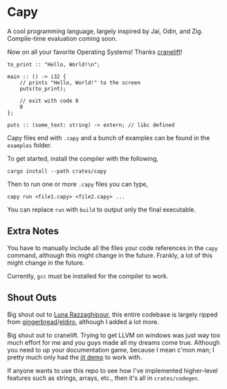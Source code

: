 # Capy

A cool programming language, largely inspired by Jai, Odin, and Zig. Compile-time evaluation coming soon.

Now on all your favorite Operating Systems! Thanks [cranelift](https://cranelift.dev/)!

```capy
to_print :: "Hello, World!\n";

main :: () -> i32 {
    // prints "Hello, World!" to the screen
    puts(to_print);

    // exit with code 0
    0
};

puts :: (some_text: string) -> extern; // libc defined
```

Capy files end with `.capy` and a bunch of examples can be found in the `examples` folder.

To get started, install the compiler with the following,

```shell
cargo install --path crates/capy
```

Then to run one or more `.capy` files you can type,

```shell
capy run <file1.capy> <file2.capy> ...
```

You can replace `run` with `build` to output only the final executable.

## Extra Notes

You have to manually include all the files your code references in the `capy` command, although this might change in the future.
Frankly, a lot of this might change in the future.

Currently, `gcc` must be installed for the compiler to work.

## Shout Outs

Big shout out to [Luna Razzaghipour](https://github.com/lunacookies), this entire codebase is largely ripped from [gingerbread](https://github.com/gingerbread-lang/gingerbread)/[eldiro](https://github.com/lunacookies/eldiro), although I added a lot more.

Big shout out to cranelift. Trying to get LLVM on windows was just way too much effort for me and you guys made all my dreams come true.
Although you need to up your documentation game, because I mean c'mon man; I pretty much only had the [jit demo](https://github.com/bytecodealliance/cranelift-jit-demo/) to work with.

If anyone wants to use this repo to see how I've implemented higher-level features such as strings, arrays, etc., then it's all in `crates/codegen`.
